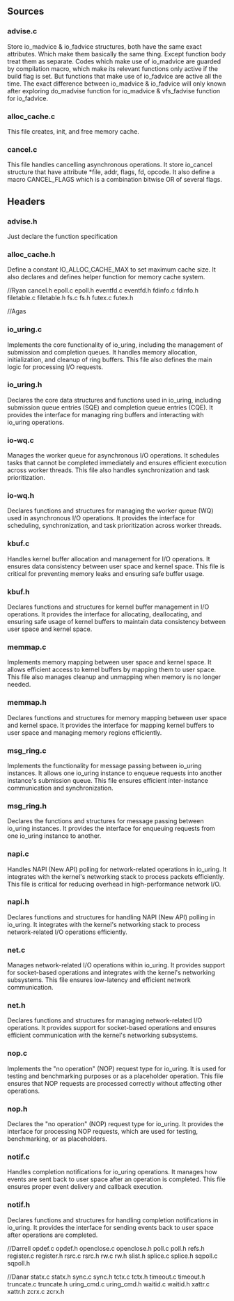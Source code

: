 ## Sources
### advise.c
Store io_madvice & io_fadvice structures, both have the same exact attributes. Which make them basically the same thing. Except function body treat them as separate. Codes which make use of io_madvice are guarded by compilation macro, which make its relevant functions only active if the build flag is set. But functions that make use of io_fadvice are active all the time. The exact difference between io_madvice & io_fadvice will only known after exploring do_madvise function for io_madvice & vfs_fadvise function for io_fadvice.

### alloc_cache.c
This file creates, init, and free memory cache.

### cancel.c
This file handles cancelling asynchronous operations. It store io_cancel structure that have attribute *file, addr, flags, fd, opcode. It also define a macro CANCEL_FLAGS which is a combination bitwise OR of several flags.

## Headers
### advise.h
Just declare the function specification

### alloc_cache.h
Define a constant IO_ALLOC_CACHE_MAX to set maximum cache size. It also declares and defines helper function for memory cache system.

//Ryan
cancel.h
epoll.c
epoll.h
eventfd.c
eventfd.h
fdinfo.c
fdinfo.h
filetable.c
filetable.h
fs.c
fs.h
futex.c
futex.h

//Agas
### io_uring.c
Implements the core functionality of io_uring, including the management of submission and completion queues. It handles memory allocation, initialization, and cleanup of ring buffers. This file also defines the main logic for processing I/O requests.

### io_uring.h
Declares the core data structures and functions used in io_uring, including submission queue entries (SQE) and completion queue entries (CQE). It provides the interface for managing ring buffers and interacting with io_uring operations.

### io-wq.c
Manages the worker queue for asynchronous I/O operations. It schedules tasks that cannot be completed immediately and ensures efficient execution across worker threads. This file also handles synchronization and task prioritization.

### io-wq.h
Declares functions and structures for managing the worker queue (WQ) used in asynchronous I/O operations. It provides the interface for scheduling, synchronization, and task prioritization across worker threads.

### kbuf.c
Handles kernel buffer allocation and management for I/O operations. It ensures data consistency between user space and kernel space. This file is critical for preventing memory leaks and ensuring safe buffer usage.

### kbuf.h
Declares functions and structures for kernel buffer management in I/O operations. It provides the interface for allocating, deallocating, and ensuring safe usage of kernel buffers to maintain data consistency between user space and kernel space.

### memmap.c
Implements memory mapping between user space and kernel space. It allows efficient access to kernel buffers by mapping them to user space. This file also manages cleanup and unmapping when memory is no longer needed.

### memmap.h
Declares functions and structures for memory mapping between user space and kernel space. It provides the interface for mapping kernel buffers to user space and managing memory regions efficiently.

### msg_ring.c
Implements the functionality for message passing between io_uring instances. It allows one io_uring instance to enqueue requests into another instance's submission queue. This file ensures efficient inter-instance communication and synchronization.

### msg_ring.h
Declares the functions and structures for message passing between io_uring instances. It provides the interface for enqueuing requests from one io_uring instance to another.

### napi.c
Handles NAPI (New API) polling for network-related operations in io_uring. It integrates with the kernel's networking stack to process packets efficiently. This file is critical for reducing overhead in high-performance network I/O.

### napi.h
Declares functions and structures for handling NAPI (New API) polling in io_uring. It integrates with the kernel's networking stack to process network-related I/O operations efficiently.

### net.c
Manages network-related I/O operations within io_uring. It provides support for socket-based operations and integrates with the kernel's networking subsystems. This file ensures low-latency and efficient network communication.

### net.h
Declares functions and structures for managing network-related I/O operations. It provides support for socket-based operations and ensures efficient communication with the kernel's networking subsystems.

### nop.c
Implements the "no operation" (NOP) request type for io_uring. It is used for testing and benchmarking purposes or as a placeholder operation. This file ensures that NOP requests are processed correctly without affecting other operations.

### nop.h
Declares the "no operation" (NOP) request type for io_uring. It provides the interface for processing NOP requests, which are used for testing, benchmarking, or as placeholders.

### notif.c
Handles completion notifications for io_uring operations. It manages how events are sent back to user space after an operation is completed. This file ensures proper event delivery and callback execution.

### notif.h
Declares functions and structures for handling completion notifications in io_uring. It provides the interface for sending events back to user space after operations are completed.

//Darrell
opdef.c
opdef.h
openclose.c
openclose.h
poll.c
poll.h
refs.h
register.c
register.h
rsrc.c
rsrc.h
rw.c
rw.h
slist.h
splice.c
splice.h
sqpoll.c
sqpoll.h

//Danar
statx.c
statx.h
sync.c
sync.h
tctx.c
tctx.h
timeout.c
timeout.h
truncate.c
truncate.h
uring_cmd.c
uring_cmd.h
waitid.c
waitid.h
xattr.c
xattr.h
zcrx.c
zcrx.h
